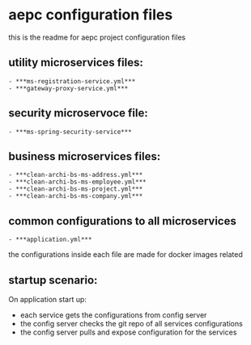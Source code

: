 # aepc configuration files
this is the readme for aepc project configuration files
## utility microservices files:
	- ***ms-registration-service.yml***
	- ***gateway-proxy-service.yml***
## security microservoce file:
	- ***ms-spring-security-service***
## business microservices files:
	- ***clean-archi-bs-ms-address.yml***
	- ***clean-archi-bs-ms-employee.yml***
	- ***clean-archi-bs-ms-project.yml***
	- ***clean-archi-bs-ms-company.yml***
## common configurations to all microservices
	- ***application.yml***
the configurations inside each file are made for docker images related
## startup scenario:
On application start up:
- each service gets the configurations from config server
- the config server checks the git repo of all services configurations
- the config server pulls and expose configuration for the services

